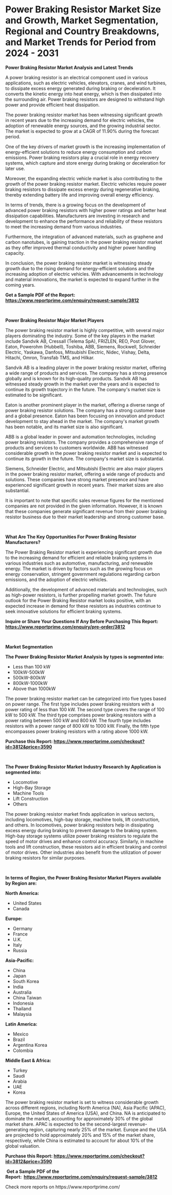 <p><h1>Power Braking Resistor Market Size and Growth, Market Segmentation, Regional and Country Breakdowns, and Market Trends for Period from 2024 -  2031</h1></p><p><strong>Power Braking Resistor Market Analysis and Latest Trends</strong></p>
<p><p>A power braking resistor is an electrical component used in various applications, such as electric vehicles, elevators, cranes, and wind turbines, to dissipate excess energy generated during braking or deceleration. It converts the kinetic energy into heat energy, which is then dissipated into the surrounding air. Power braking resistors are designed to withstand high power and provide efficient heat dissipation.</p><p>The power braking resistor market has been witnessing significant growth in recent years due to the increasing demand for electric vehicles, the adoption of renewable energy sources, and the growing industrial sector. The market is expected to grow at a CAGR of 11.90% during the forecast period.</p><p>One of the key drivers of market growth is the increasing implementation of energy-efficient solutions to reduce energy consumption and carbon emissions. Power braking resistors play a crucial role in energy recovery systems, which capture and store energy during braking or deceleration for later use.</p><p>Moreover, the expanding electric vehicle market is also contributing to the growth of the power braking resistor market. Electric vehicles require power braking resistors to dissipate excess energy during regenerative braking, thereby extending battery life and improving overall energy efficiency.</p><p>In terms of trends, there is a growing focus on the development of advanced power braking resistors with higher power ratings and better heat dissipation capabilities. Manufacturers are investing in research and development to enhance the performance and reliability of these resistors to meet the increasing demand from various industries.</p><p>Furthermore, the integration of advanced materials, such as graphene and carbon nanotubes, is gaining traction in the power braking resistor market as they offer improved thermal conductivity and higher power handling capacity.</p><p>In conclusion, the power braking resistor market is witnessing steady growth due to the rising demand for energy-efficient solutions and the increasing adoption of electric vehicles. With advancements in technology and material innovations, the market is expected to expand further in the coming years.</p></p>
<p><strong>Get a Sample PDF of the Report:&nbsp; <a href="https://www.reportprime.com/enquiry/request-sample/3812">https://www.reportprime.com/enquiry/request-sample/3812</a></strong></p>
<p>&nbsp;</p>
<p><strong>Power Braking Resistor Major Market Players</strong></p>
<p><p>The power braking resistor market is highly competitive, with several major players dominating the industry. Some of the key players in the market include Sandvik AB, Cressall (Telema SpA), FRIZLEN, REO, Post Glover, Eaton, Powerohm (Hubbell), Toshiba, ABB, Siemens, Rockwell, Schneider Electric, Yaskawa, Danfoss, Mitsubishi Electric, Nidec, Vishay, Delta, Hitachi, Omron, Transfab TMS, and Hilkar.</p><p>Sandvik AB is a leading player in the power braking resistor market, offering a wide range of products and services. The company has a strong presence globally and is known for its high-quality products. Sandvik AB has witnessed steady growth in the market over the years and is expected to continue its growth trajectory in the future. The company's market size is estimated to be significant.</p><p>Eaton is another prominent player in the market, offering a diverse range of power braking resistor solutions. The company has a strong customer base and a global presence. Eaton has been focusing on innovation and product development to stay ahead in the market. The company's market growth has been notable, and its market size is also significant.</p><p>ABB is a global leader in power and automation technologies, including power braking resistors. The company provides a comprehensive range of products and services to customers worldwide. ABB has witnessed considerable growth in the power braking resistor market and is expected to continue its growth in the future. The company's market size is substantial.</p><p>Siemens, Schneider Electric, and Mitsubishi Electric are also major players in the power braking resistor market, offering a wide range of products and solutions. These companies have strong market presence and have experienced significant growth in recent years. Their market sizes are also substantial.</p><p>It is important to note that specific sales revenue figures for the mentioned companies are not provided in the given information. However, it is known that these companies generate significant revenue from their power braking resistor business due to their market leadership and strong customer base.</p></p>
<p>&nbsp;</p>
<p><strong>What Are The Key Opportunities For Power Braking Resistor Manufacturers?</strong></p>
<p><p>The Power Braking Resistor market is experiencing significant growth due to the increasing demand for efficient and reliable braking systems in various industries such as automotive, manufacturing, and renewable energy. The market is driven by factors such as the growing focus on energy conservation, stringent government regulations regarding carbon emissions, and the adoption of electric vehicles.</p><p>Additionally, the development of advanced materials and technologies, such as high-power resistors, is further propelling market growth. The future outlook for the Power Braking Resistor market looks positive, with an expected increase in demand for these resistors as industries continue to seek innovative solutions for efficient braking systems.</p></p>
<p><strong>Inquire or Share Your Questions If Any Before Purchasing This Report: <a href="https://www.reportprime.com/enquiry/pre-order/3812">https://www.reportprime.com/enquiry/pre-order/3812</a></strong></p>
<p>&nbsp;</p>
<p><strong>Market Segmentation</strong></p>
<p><strong>The Power Braking Resistor Market Analysis by types is segmented into:</strong></p>
<p><ul><li>Less than 100 kW</li><li>100kW-500kW</li><li>500kW-800kW</li><li>800kW-1000kW</li><li>Above than 1000kW</li></ul></p>
<p><p>The power braking resistor market can be categorized into five types based on power range. The first type includes power braking resistors with a power rating of less than 100 kW. The second type covers the range of 100 kW to 500 kW. The third type comprises power braking resistors with a power rating between 500 kW and 800 kW. The fourth type includes resistors with a power range of 800 kW to 1000 kW. Finally, the fifth type encompasses power braking resistors with a rating above 1000 kW.</p></p>
<p><strong>Purchase this Report:&nbsp;<a href="https://www.reportprime.com/checkout?id=3812&price=3590">https://www.reportprime.com/checkout?id=3812&price=3590</a></strong></p>
<p>&nbsp;</p>
<p><strong>The Power Braking Resistor Market Industry Research by Application is segmented into:</strong></p>
<p><ul><li>Locomotive</li><li>High-Bay Storage</li><li>Machine Tools</li><li>Lift Construction</li><li>Others</li></ul></p>
<p><p>The power braking resistor market finds application in various sectors, including locomotives, high-bay storage, machine tools, lift construction, and others. In locomotives, power braking resistors help in dissipating excess energy during braking to prevent damage to the braking system. High-bay storage systems utilize power braking resistors to regulate the speed of motor drives and enhance control accuracy. Similarly, in machine tools and lift construction, these resistors aid in efficient braking and control of motor drives. Other industries also benefit from the utilization of power braking resistors for similar purposes.</p></p>
<p>&nbsp;</p>
<p><strong>In terms of Region, the Power Braking Resistor Market Players available by Region are:</strong></p>
<p>
    <p> <strong> North America: </strong>
        <ul>
            <li>United States</li>
            <li>Canada</li>
        </ul>
        </p> 
    <p> <strong> Europe: </strong>
        <ul>
            <li>Germany</li>
            <li>France</li>
            <li>U.K.</li>
            <li>Italy</li>
            <li>Russia</li>
        </ul>
        </p> 
    <p> <strong> Asia-Pacific: </strong>
        <ul>
            <li>China</li>
            <li>Japan</li>
            <li>South Korea</li>
            <li>India</li>
            <li>Australia</li>
            <li>China Taiwan</li>
            <li>Indonesia</li>
            <li>Thailand</li>
            <li>Malaysia</li>
        </ul>
        </p> 
    <p> <strong> Latin America: </strong>
        <ul>
            <li>Mexico</li>
            <li>Brazil</li>
            <li>Argentina Korea</li>
            <li>Colombia</li>
        </ul>
        </p> 
    <p> <strong> Middle East & Africa: </strong>
        <ul>
            <li>Turkey</li>
            <li>Saudi</li>
            <li>Arabia</li>
            <li>UAE</li>
            <li>Korea</li>
        </ul>
    </p>
    </p>
<p><p>The power braking resistor market is set to witness considerable growth across different regions, including North America (NA), Asia Pacific (APAC), Europe, the United States of America (USA), and China. NA is anticipated to dominate the market, accounting for approximately 30% of the global market share. APAC is expected to be the second-largest revenue-generating region, capturing nearly 25% of the market. Europe and the USA are projected to hold approximately 20% and 15% of the market share, respectively, while China is estimated to account for about 10% of the global valuation.</p></p>
<p><strong>Purchase this Report: <a href="https://www.reportprime.com/checkout?id=3812&price=3590">https://www.reportprime.com/checkout?id=3812&price=3590</a></strong></p>
<p>&nbsp;<strong>Get a Sample PDF of the Report:&nbsp;&nbsp;<a href="https://www.reportprime.com/enquiry/request-sample/3812">https://www.reportprime.com/enquiry/request-sample/3812</a></strong></p>
<p><strong></strong></p>
<p>Check more reports on https://www.reportprime.com/</p>
